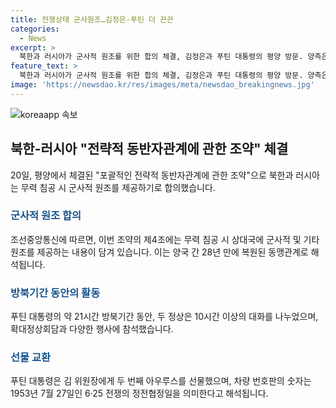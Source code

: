 ```yaml
---
title: 전쟁상태 군사원조…김정은·푸틴 더 끈끈
categories:
  - News
excerpt: >
  북한과 러시아가 군사적 원조를 위한 합의 체결, 김정은과 푸틴 대통령의 평양 방문. 양측은 무력 침공을 받을 경우 즉각 군사적 지원을 약속하며, 복원된 동맹관계에 대한 기대가 높아졌다. 방문은 21시간 이상으로, 양국 정상은 확대 정상회담과 비공식 단독회담을 포함한 다양한 행사에 참여했다. 푸틴 대통령은 김 위원장에게 아우루스를 또 한대 선물했는데, 차량 번호판의 의미는 6·25 정전협정일을 가리킨다고 한다.
feature_text: >
  북한과 러시아가 군사적 원조를 위한 합의 체결, 김정은과 푸틴 대통령의 평양 방문. 양측은 무력 침공을 받을 경우 즉각 군사적 지원을 약속하며, 복원된 동맹관계에 대한 기대가 높아졌다. 방문은 21시간 이상으로, 양국 정상은 확대 정상회담과 비공식 단독회담을 포함한 다양한 행사에 참여했다. 푸틴 대통령은 김 위원장에게 아우루스를 또 한대 선물했는데, 차량 번호판의 의미는 6·25 정전협정일을 가리킨다고 한다.
image: 'https://newsdao.kr/res/images/meta/newsdao_breakingnews.jpg'
---
```


<p><img src="https://newsdao.kr/res/images/meta/newsdao_breakingnews.jpg" alt="koreaapp 속보" /></p>

<h2 data-ke-size="size26">북한-러시아 "전략적 동반자관계에 관한 조약" 체결</h2>

<p data-ke-size="size16">20일, 평양에서 체결된 "포괄적인 전략적 동반자관계에 관한 조약"으로 북한과 러시아는 무력 침공 시 군사적 원조를 제공하기로 합의했습니다.</p>

<h3><b><span style="color: #1a5490;">군사적 원조 합의</span></b></h3>

<p data-ke-size="size16">조선중앙통신에 따르면, 이번 조약의 제4조에는 무력 침공 시 상대국에 군사적 및 기타 원조를 제공하는 내용이 담겨 있습니다. 이는 양국 간 28년 만에 복원된 동맹관계로 해석됩니다.</p>

<h3><b><span style="color: #1a5490;">방북기간 동안의 활동</span></b></h3>

<p data-ke-size="size16">푸틴 대통령의 약 21시간 방북기간 동안, 두 정상은 10시간 이상의 대화를 나누었으며, 확대정상회담과 다양한 행사에 참석했습니다.</p>

<h3><b><span style="color: #1a5490;">선물 교환</span></b></h3>

<p data-ke-size="size16">푸틴 대통령은 김 위원장에게 두 번째 아우루스를 선물했으며, 차량 번호판의 숫자는 1953년 7월 27일인 6·25 전쟁의 정전협정일을 의미한다고 해석됩니다.</p>

